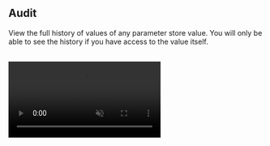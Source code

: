 ## Audit

View the full history of values of any parameter store value. You will only be able to see the history if you have access
to the value itself. 

<br/>
<video autoplay loop muted class="video"><source src="/images/videos/audit.mp4" type="video/mp4"></video>
<br/>
